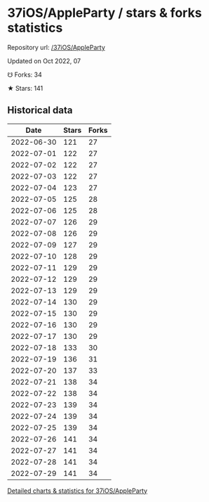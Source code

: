 # 37iOS/AppleParty / stars & forks statistics

Repository url: [/37iOS/AppleParty](https://github.com/37iOS/AppleParty)

Updated on Oct 2022, 07

☋ Forks: 34

★ Stars: 141

## Historical data
| Date | Stars | Forks |
|------|-------|-------|
| 2022-06-30 | 121 | 27 | 
| 2022-07-01 | 122 | 27 | 
| 2022-07-02 | 122 | 27 | 
| 2022-07-03 | 122 | 27 | 
| 2022-07-04 | 123 | 27 | 
| 2022-07-05 | 125 | 28 | 
| 2022-07-06 | 125 | 28 | 
| 2022-07-07 | 126 | 29 | 
| 2022-07-08 | 126 | 29 | 
| 2022-07-09 | 127 | 29 | 
| 2022-07-10 | 128 | 29 | 
| 2022-07-11 | 129 | 29 | 
| 2022-07-12 | 129 | 29 | 
| 2022-07-13 | 129 | 29 | 
| 2022-07-14 | 130 | 29 | 
| 2022-07-15 | 130 | 29 | 
| 2022-07-16 | 130 | 29 | 
| 2022-07-17 | 130 | 29 | 
| 2022-07-18 | 133 | 30 | 
| 2022-07-19 | 136 | 31 | 
| 2022-07-20 | 137 | 33 | 
| 2022-07-21 | 138 | 34 | 
| 2022-07-22 | 138 | 34 | 
| 2022-07-23 | 139 | 34 | 
| 2022-07-24 | 139 | 34 | 
| 2022-07-25 | 139 | 34 | 
| 2022-07-26 | 141 | 34 | 
| 2022-07-27 | 141 | 34 | 
| 2022-07-28 | 141 | 34 | 
| 2022-07-29 | 141 | 34 | 


[Detailed charts & statistics for 37iOS/AppleParty](https://reviewgithub.com/rep/37iOS/AppleParty)
